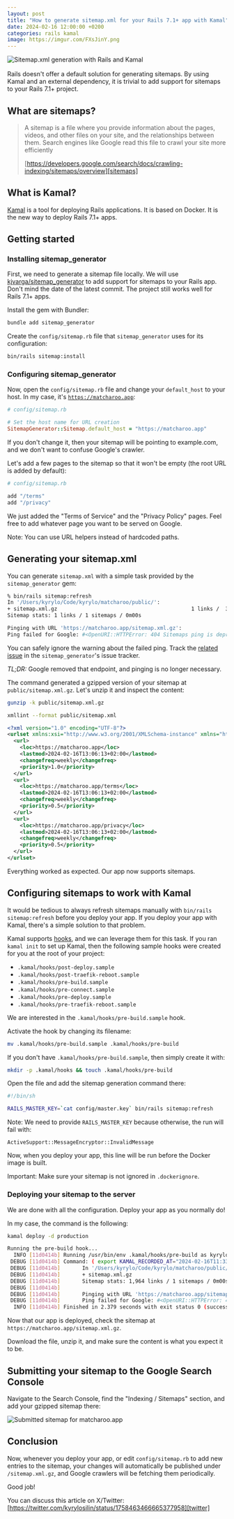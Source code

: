 ```yaml
---
layout: post
title: "How to generate sitemap.xml for your Rails 7.1+ app with Kamal"
date: 2024-02-16 12:00:00 +0200
categories: rails kamal
image: https://imgur.com/FXsJinY.png
---
```


<img src="https://imgur.com/FXsJinY.png" style="margin-bottom: 1rem;" alt="Sitemap.xml generation with Rails and Kamal">
<br>
Rails doesn't offer a default solution for generating sitemaps. By using Kamal
and an external dependency, it is trivial to add support for sitemaps to your
Rails 7.1+ project.

## What are sitemaps?

> A sitemap is a file where you provide information about the pages, videos, and
> other files on your site, and the relationships between them. Search engines
> like Google read this file to crawl your site more efficiently
>
> [https://developers.google.com/search/docs/crawling-indexing/sitemaps/overview][sitemaps]

## What is Kamal?

[Kamal][kamal] is a tool for deploying Rails applications. It is based on
Docker. It is the new way to deploy Rails 7.1+ apps.

## Getting started

### Installing sitemap_generator

First, we need to generate a sitemap file locally. We will use
[kjvarga/sitemap_generator][sitemap_generator] to add support for sitemaps to
your Rails app. Don't mind the date of the latest commit. The project still
works well for Rails 7.1+ apps.

Install the gem with Bundler:

```sh
bundle add sitemap_generator
```

Create the `config/sitemap.rb` file that `sitemap_generator` uses for its
configuration:

```sh
bin/rails sitemap:install
```

### Configuring sitemap_generator

Now, open the `config/sitemap.rb` file and change your `default_host` to your
host. In my case, it's [`https://matcharoo.app`][matcharoo]:

```rb
# config/sitemap.rb

# Set the host name for URL creation
SitemapGenerator::Sitemap.default_host = "https://matcharoo.app"
```

If you don't change it, then your sitemap will be pointing to example.com, and
we don't want to confuse Google's crawler.

Let's add a few pages to the sitemap so that it won't be empty (the root URL is
added by default):

```rb
# config/sitemap.rb

add "/terms"
add "/privacy"
```

We just added the "Terms of Service" and the "Privacy Policy" pages. Feel free
to add whatever page you want to be served on Google.

Note: You can use URL helpers instead of hardcoded paths.

## Generating your sitemap.xml

You can generate `sitemap.xml` with a simple task provided by the
`sitemap_generator` gem:

```sh
% bin/rails sitemap:refresh
In '/Users/kyrylo/Code/kyrylo/matcharoo/public/':
+ sitemap.xml.gz                                           1 links /  329 Bytes
Sitemap stats: 1 links / 1 sitemaps / 0m00s

Pinging with URL 'https://matcharoo.app/sitemap.xml.gz':
Ping failed for Google: #<OpenURI::HTTPError: 404 Sitemaps ping is deprecated. See https://developers.google.com/search/blog/2023/06/sitemaps-lastmod-ping.> (URL http://www.google.com/webmasters/tools/ping?sitemap=https%3A%2F%2Fmatcharoo.app%2Fsitemap.xml.gz)
```

You can safely ignore the warning about the failed ping. Track the [related
issue](https://github.com/kjvarga/sitemap_generator/issues/428) in the
`sitemap_generator`'s issue tracker.

_TL;DR:_ Google removed that endpoint, and pinging is no longer necessary.

The command generated a gzipped version of your sitemap at
`public/sitemap.xml.gz`. Let's unzip it and inspect the content:

```sh
gunzip -k public/sitemap.xml.gz
```

```sh
xmllint --format public/sitemap.xml
```

```xml
<?xml version="1.0" encoding="UTF-8"?>
<urlset xmlns:xsi="http://www.w3.org/2001/XMLSchema-instance" xmlns="http://www.sitemaps.org/schemas/sitemap/0.9" xmlns:image="http://www.google.com/schemas/sitemap-image/1.1" xmlns:video="http://www.google.com/schemas/sitemap-video/1.1" xmlns:news="http://www.google.com/schemas/sitemap-news/0.9" xmlns:mobile="http://www.google.com/schemas/sitemap-mobile/1.0" xmlns:pagemap="http://www.google.com/schemas/sitemap-pagemap/1.0" xmlns:xhtml="http://www.w3.org/1999/xhtml" xsi:schemaLocation="http://www.sitemaps.org/schemas/sitemap/0.9 http://www.sitemaps.org/schemas/sitemap/0.9/sitemap.xsd">
  <url>
    <loc>https://matcharoo.app</loc>
    <lastmod>2024-02-16T13:06:13+02:00</lastmod>
    <changefreq>weekly</changefreq>
    <priority>1.0</priority>
  </url>
  <url>
    <loc>https://matcharoo.app/terms</loc>
    <lastmod>2024-02-16T13:06:13+02:00</lastmod>
    <changefreq>weekly</changefreq>
    <priority>0.5</priority>
  </url>
  <url>
    <loc>https://matcharoo.app/privacy</loc>
    <lastmod>2024-02-16T13:06:13+02:00</lastmod>
    <changefreq>weekly</changefreq>
    <priority>0.5</priority>
  </url>
</urlset>
```

Everything worked as expected. Our app now supports sitemaps.

## Configuring sitemaps to work with Kamal

It would be tedious to always refresh sitemaps manually with `bin/rails
sitemap:refresh` before you deploy your app. If you deploy your app with Kamal,
there's a simple solution to that problem.

Kamal supports [hooks](https://kamal-deploy.org/docs/hooks), and we can leverage
them for this task. If you ran `kamal init` to set up Kamal, then the following
sample hooks were created for you at the root of your project:

- `.kamal/hooks/post-deploy.sample`
- `.kamal/hooks/post-traefik-reboot.sample`
- `.kamal/hooks/pre-build.sample`
- `.kamal/hooks/pre-connect.sample`
- `.kamal/hooks/pre-deploy.sample`
- `.kamal/hooks/pre-traefik-reboot.sample`

We are interested in the `.kamal/hooks/pre-build.sample` hook.

Activate the hook by changing its filename:

```sh
mv .kamal/hooks/pre-build.sample .kamal/hooks/pre-build
```

If you don't have `.kamal/hooks/pre-build.sample`, then simply create it with:

```sh
mkdir -p .kamal/hooks && touch .kamal/hooks/pre-build
```

Open the file and add the sitemap generation command there:

```sh
#!/bin/sh

RAILS_MASTER_KEY=`cat config/master.key` bin/rails sitemap:refresh
```

Note: We need to provide `RAILS_MASTER_KEY` because otherwise, the run will fail with:

```
ActiveSupport::MessageEncryptor::InvalidMessage
```

Now, when you deploy your app, this line will be run before the Docker image is
built.

Important: Make sure your sitemap is not ignored in `.dockerignore`.

### Deploying your sitemap to the server

We are done with all the configuration. Deploy your app as you normally do!

In my case, the command is the following:

```sh
kamal deploy -d production
```

```sh
Running the pre-build hook...
  INFO [11d0414b] Running /usr/bin/env .kamal/hooks/pre-build as kyrylo@localhost
 DEBUG [11d0414b] Command: ( export KAMAL_RECORDED_AT="2024-02-16T11:33:05Z" KAMAL_PERFORMER="kyrylo" KAMAL_DESTINATION="production" KAMAL_VERSION="5ca783a66ab25181e3a7554ace7a81ec6fe129d7_uncommitted_6df7cbededce5a20" KAMAL_SERVICE_VERSION="matcharoo@5ca783a66ab25181e3a7554ace7a81ec6fe129d7_uncommitted_6df7cbededce5a20" KAMAL_HOSTS="x.x.x.x,x.x.x.x" KAMAL_COMMAND="deploy" ; /usr/bin/env .kamal/hooks/pre-build )
 DEBUG [11d0414b]       In '/Users/kyrylo/Code/kyrylo/matcharoo/public/':
 DEBUG [11d0414b]       + sitemap.xml.gz                                        1964 links /    11.9 KB
 DEBUG [11d0414b]       Sitemap stats: 1,964 links / 1 sitemaps / 0m00s
 DEBUG [11d0414b]
 DEBUG [11d0414b]       Pinging with URL 'https://matcharoo.app/sitemap.xml.gz':
 DEBUG [11d0414b]       Ping failed for Google: #<OpenURI::HTTPError: 404 Sitemaps ping is deprecated. See https://developers.google.com/search/blog/2023/06/sitemaps-lastmod-ping.> (URL http://www.google.com/webmasters/tools/ping?sitemap=https%3A%2F%2Fmatcharoo.app%2Fsitemap.xml.gz)
  INFO [11d0414b] Finished in 2.379 seconds with exit status 0 (successful).
```

Now that our app is deployed, check the sitemap at `https://matcharoo.app/sitemap.xml.gz`.

Download the file, unzip it, and make sure the content is what you expect it to
be.

## Submitting your sitemap to the Google Search Console

Navigate to the Search Console, find the "Indexing / Sitemaps" section, and add
your gzipped sitemap there:

<img src="https://imgur.com/c1Lw7up.png" alt="Submitted sitemap for matcharoo.app">

## Conclusion

Now, whenever you deploy your app, or edit `config/sitemap.rb` to add new
entries to the sitemap, your changes will automatically be published under
`/sitemap.xml.gz`, and Google crawlers will be fetching them periodically.

Good job!

You can discuss this article on X/Twitter:
<br>
[https://twitter.com/kyrylosilin/status/1758463466665377958][twitter]

[matcharoo]: https://matcharoo.app
[kamal]: https://kamal-deploy.org
[sitemaps]: https://developers.google.com/search/docs/crawling-indexing/sitemaps/overview
[sitemap_generator]: https://github.com/kjvarga/sitemap_generator
[twitter]: https://twitter.com/kyrylosilin/status/1758463466665377958
